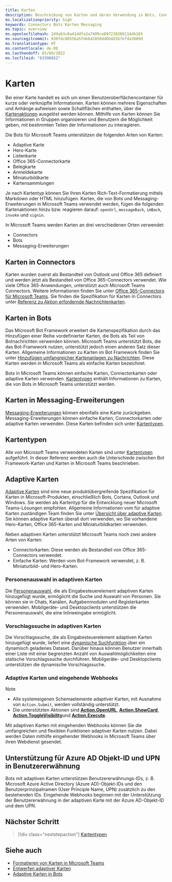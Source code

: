 ```yaml
---
title: Karten
description: Beschreibung von Karten und deren Verwendung in Bots, Connectors und Messaging-Erweiterungen
ms.localizationpriority: high
keywords: Connectors Bots Karten Messaging
ms.topic: overview
ms.openlocfilehash: 249a83c8a41ddfa3a7409ce897238389114db165
ms.sourcegitcommit: 830fdc80556a5fde642850dd6b4d1b7efda3609d
ms.translationtype: HT
ms.contentlocale: de-DE
ms.lasthandoff: 03/09/2022
ms.locfileid: "63398652"
---
```

# <a name="cards"></a>Karten

Bei einer Karte handelt es sich um einen Benutzeroberflächencontainer für kurze oder verknüpfte Informationen. Karten können mehrere Eigenschaften und Anhänge aufweisen sowie Schaltflächen enthalten, über die [Kartenaktionen](~/task-modules-and-cards/cards/cards-actions.md) ausgelöst werden können. Mithilfe von Karten können Sie Informationen in Gruppen organisieren und Benutzern die Möglichkeit geben, mit bestimmten Teilen der Informationen zu interagieren.

Die Bots für Microsoft Teams unterstützen die folgenden Arten von Karten:

* Adaptive Karte
* Hero-Karte
* Listenkarte
* Office 365-Connectorkarte
* Belegkarte
* Anmeldekarte
* Miniaturbildkarte
* Kartensammlungen

Je nach Kartentyp können Sie Ihren Karten Rich-Text-Formatierung mittels Markdown oder HTML hinzufügen. Karten, die von Bots und Messaging-Erweiterungen in Microsoft Teams verwendet werden, fügen die folgenden Kartenaktionen hinzu bzw. reagieren darauf: `openUrl`, `messageBack`, `imBack`, `invoke` und `signin`.

In Microsoft Teams werden Karten an drei verschiedenen Orten verwendet:

* Connectors
* Bots
* Messaging-Erweiterungen

## <a name="cards-in-connectors"></a>Karten in Connectors

Karten wurden zuerst als Bestandteil von Outlook und Office 365 definiert und werden jetzt als Bestandteil von Office 365-Connectors verwendet. Wie viele Office 365-Anwendungen, unterstützt auch Microsoft Teams Connectors. Weitere Informationen finden Sie unter [Office 365-Connectors für Microsoft Teams](~/webhooks-and-connectors/what-are-webhooks-and-connectors.md). Sie finden die Spezifikation für Karten in Connectors unter [Referenz zu Aktion erfordernde Nachrichtenkarten](/outlook/actionable-messages/card-reference).

## <a name="cards-in-bots"></a>Karten in Bots

Das Microsoft Bot Framework erweitert die Kartenspezifikation durch das Hinzufügen einer Reihe vordefinierter Karten, die Bots als Teil von Botnachrichten verwenden können. Microsoft Teams unterstützt Bots, die das Bot-Framework nutzen, unterstützt jedoch einen anderen Satz dieser Karten. Allgemeine Informationen zu Karten im Bot Framework finden Sie unter [Hinzufügen umfangreicher Kartenanlagen zu Nachrichten](/bot-framework/nodejs/bot-builder-nodejs-send-rich-cards). Diese Karten werden in Microsoft Teams als einfache Karten bezeichnet.

Bots in Microsoft Teams können einfache Karten, Connectorkarten oder adaptive Karten verwenden. [Kartentypen](~/task-modules-and-cards/cards/cards-reference.md) enthält Informationen zu Karten, die von Bots in Microsoft Teams unterstützt werden.

## <a name="cards-in-messaging-extensions"></a>Karten in Messaging-Erweiterungen

[Messaging-Erweiterungen](~/messaging-extensions/what-are-messaging-extensions.md) können ebenfalls eine Karte zurückgeben. Messaging-Erweiterungen können einfache Karten, Connectorkarten oder adaptive Karten verwenden. Diese Karten befinden sich unter [Kartentypen](~/task-modules-and-cards/cards/cards-reference.md).

## <a name="types-of-cards"></a>Kartentypen

Alle von Microsoft Teams verwendeten Karten sind unter [Kartentypen](~/task-modules-and-cards/cards/cards-reference.md) aufgeführt. In dieser Referenz werden auch die Unterschiede zwischen Bot Framework-Karten und Karten in Microsoft Teams beschrieben.

## <a name="adaptive-cards"></a>Adaptive Karten

[Adaptive Karten](~/task-modules-and-cards/cards/cards-reference.md#adaptive-card) sind eine neue produktübergreifende Spezifikation für Karten in Microsoft-Produkten, einschließlich Bots, Cortana, Outlook und Windows. Sie werden als Kartentyp für die Entwicklung neuer Microsoft Teams-Lösungen empfohlen. Allgemeine Informationen vom für adaptive Karten zuständigen Team finden Sie unter [Übersicht über adaptive Karten](/adaptive-cards). Sie können adaptive Karten überall dort verwenden, wo Sie vorhandene Hero-Karten, Office 365-Karten und Miniaturbildkarten verwenden.

Neben adaptiven Karten unterstützt Microsoft Teams noch zwei andere Arten von Karten:

* Connectorkarten: Diese werden als Bestandteil von Office 365-Connectors verwendet.
* Einfache Karten: Werden vom Bot-Framework verwendet, z. B. Miniaturbild- und Hero-Karten.

### <a name="people-picker-in-adaptive-cards"></a>Personenauswahl in adaptiven Karten

Die [Personenauswahl](cards/people-picker.md#people-picker-in-adaptive-cards), die als Eingabesteuerelement adaptiven Karten hinzugefügt wurde, ermöglicht die Suche und Auswahl von Personen. Sie können sie in Chats, Kanälen, Aufgabenmodulen und Registerkarten verwenden. Mobilgeräte- und Desktopclients unterstützen die Personenauswahl, die eine Inlineeingabe ermöglicht.

### <a name="type-ahead-search-in-adaptive-cards"></a>Vorschlagssuche in adaptiven Karten  

Die Vorschlagssuche, die als Eingabesteuerelement adaptiven Karten hinzugefügt wurde, liefert eine [dynamische Suchfunktion](~/task-modules-and-cards/cards/dynamic-search.md) über ein dynamisch geladenes Dataset. Darüber hinaus können Benutzer innerhalb einer Liste mit einer begrenzten Anzahl von Auswahlmöglichkeiten eine statische Vorschlagssuche durchführen. Mobilgeräte- und Desktopclients unterstützen die dynamische Vorschlagssuche.

### <a name="adaptive-cards-and-incoming-webhooks"></a>Adaptive Karten und eingehende Webhooks

> [!NOTE]
>
> * Alle systemeigenen Schemaelemente adaptiver Karten, mit Ausnahme von `Action.Submit`, werden vollständig unterstützt.
> * Die unterstützten Aktionen sind [**Action.OpenURL**](https://adaptivecards.io/explorer/Action.OpenUrl.html), [**Action.ShowCard**](https://adaptivecards.io/explorer/Action.ShowCard.html), [**Action.ToggleVisibility**](https://adaptivecards.io/explorer/Action.ToggleVisibility.html)und [**Action.Execute**](/adaptive-cards/authoring-cards/universal-action-model#actionexecute).

Mit adaptiven Karten mit eingehenden Webhooks können Sie die umfangreichen und flexiblen Funktionen adaptiver Karten nutzen. Dabei werden Daten mithilfe eingehender Webhooks in Microsoft Teams über ihren Webdienst gesendet.

## <a name="support-for-azure-ad-object-id-and-upn-in-user-mention"></a>Unterstützung für Azure AD Objekt-ID und UPN in Benutzererwähnung

Bots mit adaptiven Karten unterstützen Benutzererwähnungs-IDs, z. B. Microsoft Azure Active Directory (Azure AD)-Objekt-IDs und den Benutzerprinzipalnamen (User Principle Name, UPN) zusätzlich zu den bestehenden IDs. Eingehende Webhooks beginnen mit der Unterstützung der Benutzererwähnung in der adaptiven Karte mit der Azure AD-Objekt-ID und dem UPN.

## <a name="next-step"></a>Nächster Schritt

> [!div class="nextstepaction"]
> [Kartentypen](~/task-modules-and-cards/cards/cards-reference.md)

## <a name="see-also"></a>Siehe auch

* [Formatieren von Karten in Microsoft Teams](~/task-modules-and-cards/cards/cards-format.md)
* [Entwerfen adaptiver Karten](~/task-modules-and-cards/cards/design-effective-cards.md)
* [Adaptive Karten in Bots](../bots/how-to/conversations/conversation-messages.md#adaptive-cards)
